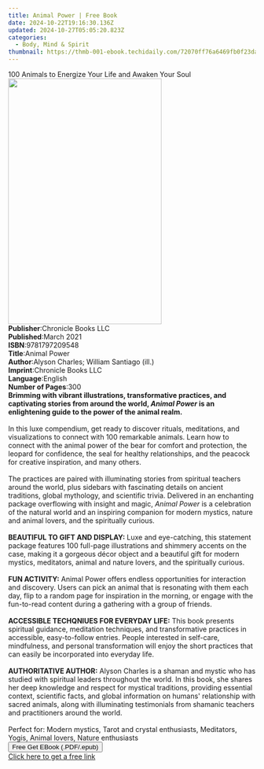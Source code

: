 ```yaml
---
title: Animal Power | Free Book
date: 2024-10-22T19:16:30.136Z
updated: 2024-10-27T05:05:20.823Z
categories:
  - Body, Mind & Spirit
thumbnail: https://thmb-001-ebook.techidaily.com/72070ff76a6469fb0f23da0d555cffb244ee5c0a7f14f303c3417e05986fdfee.jpg
---
```

<main id="book-container">
  <div class="flex flex-col">
    <div class="book-brief flex-1 py-6 px-4 sm:p-6 md:py-10 md:px-8">
      <!-- brief-->
      <div class="book-brief-main">
        100 Animals to Energize Your Life and Awaken Your Soul
      </div>
    </div>
    <div
      class="book-meta-info flex-1 grid gap-4 col-start-1 col-end-3 row-start-1 sm:mb-6 sm:grid-cols-4 lg:gap-6 lg:col-start-2 lg:row-end-6 lg:row-span-6 lg:mb-0"
    >
      <div
        class="book-meta-info-left place-content-center mt-4 p-4 text-sm leading-6 col-start-2 col-span-2 dark:text-slate-400"
      >
        <img
          class="w-full h-500 object-cover rounded-lg sm:h-255 sm:col-span-2 lg:col-span-full"
          src="https://img-001-ebook.techidaily.com/e2c37c2b97ac70b5b8dc7c179daffc90573ddb2c90dec0767721529e27c0369f.jpg"
          alt=""
          width="312"
          height="500"
        />
      </div>
      <div
        class="book-meta-info-right mt-2 col-start-1 row-start-2 col-span-3 self-center"
      >
        <!-- meta data  -->
        <div class="flex flex-col px-4 md:px-8">
          <div class="flex-1">
            <strong>Publisher</strong>:<span class="px-2"
              >Chronicle Books LLC</span
            >
          </div>
          <div class="flex-1">
            <strong>Published</strong>:<span class="px-2">March 2021</span>
          </div>
          <div class="flex-1">
            <strong>ISBN</strong>:<span class="px-2">9781797209548</span>
          </div>
          <div class="flex-1">
            <strong>Title</strong>:<span class="px-2">Animal Power</span>
          </div>
          <div class="flex-1">
            <strong>Author</strong>:<span class="px-2"
              >Alyson Charles; William Santiago (ill.)</span
            >
          </div>
          <div class="flex-1">
            <strong>Imprint</strong>:<span class="px-2"
              >Chronicle Books LLC</span
            >
          </div>
          <div class="flex-1">
            <strong>Language</strong>:<span class="px-2">English</span>
          </div>
          <div class="flex-1">
            <strong>Number of Pages</strong>:<span class="px-2">300</span>
          </div>
        </div>
      </div>
    </div>
    <div class="book-description flex-1 py-6 px-4 sm:p-6 md:py-10 md:px-8">
      <div class="book-description-main">
        <div accordion-content="" id="description">
          <b
            >Brimming with vibrant illustrations, transformative practices, and
            captivating stories from around the world, <i>Animal Power</i> is an
            enlightening guide to the power of the animal realm.</b
          ><br /><br />In this luxe compendium, get ready to discover rituals,
          meditations, and visualizations to connect with 100 remarkable
          animals. Learn how to connect with the animal power of the bear for
          comfort and protection, the leopard for confidence, the seal for
          healthy relationships, and the peacock for creative inspiration, and
          many others.<br /><br />The practices are paired with illuminating
          stories from spiritual teachers around the world, plus sidebars with
          fascinating details on ancient traditions, global mythology, and
          scientific trivia. Delivered in an enchanting package overflowing with
          insight and magic, <i>Animal Power</i> is a celebration of the natural
          world and an inspiring companion for modern mystics, nature and animal
          lovers, and the spiritually curious.<br /><br /><b
            >BEAUTIFUL TO GIFT AND DISPLAY:</b
          >
          Luxe and eye-catching, this statement package features 100 full-page
          illustrations and shimmery accents on the case, making it a gorgeous
          décor object and a beautiful gift for modern mystics, meditators,
          animal and nature lovers, and the spiritually curious.<br /><br /><b
            >FUN ACTIVITY:</b
          >
          Animal Power offers endless opportunities for interaction and
          discovery. Users can pick an animal that is resonating with them each
          day, flip to a random page for inspiration in the morning, or engage
          with the fun-to-read content during a gathering with a group of
          friends.<br /><br /><b>ACCESSIBLE TECHQNIUES FOR EVERYDAY LIFE:</b>
          This book presents spiritual guidance, meditation techniques, and
          transformative practices in accessible, easy-to-follow entries. People
          interested in self-care, mindfulness, and personal transformation will
          enjoy the short practices that can easily be incorporated into
          everyday life.<br /><br /><b>AUTHORITATIVE AUTHOR:</b> Alyson Charles
          is a shaman and mystic who has studied with spiritual leaders
          throughout the world. In this book, she shares her deep knowledge and
          respect for mystical traditions, providing essential context,
          scientific facts, and global information on humans' relationship with
          sacred animals, along with illuminating testimonials from shamanic
          teachers and practitioners around the world.<br /><br />Perfect for:
          Modern mystics, Tarot and crystal enthusiasts, Meditators, Yogis,
          Animal lovers, Nature enthusiasts
        </div>
        <div class="accordion-fader"></div>
      </div>
    </div>
    <div class="book-excerpts flex-1 py-6 px-4 sm:p-6 md:py-10 md:px-8"></div>
    <div
      class="book-about-author flex-1 py-6 px-4 sm:p-6 md:py-10 md:px-8"
    ></div>
    <div class="book-free-get flex-1 py-6 px-4 sm:p-6 md:py-10 md:px-8">
      <button
        id="btn-free-get"
        class="bg-blue-500 hover:bg-blue-700 text-white font-bold py-2 px-4 rounded"
      >
        Free Get EBook (.PDF/.epub)
      </button>
      <div id="countdown-display" class="px-2 text-lg mt-2"></div>
      <a
        id="free-link"
        class="hidden bg-blue-500 hover:bg-blue-700 text-white font-bold py-2 px-4 rounded"
        href="https://www.ebooks.com/en-us/book/210335129/animal-power/alyson-charles/"
        target="_blank"
        >Click here to get a free link</a
      >
    </div>
    <script>
      let countdownTime = 0;
      let countdownInterval = null;
      document
        .getElementById('btn-free-get')
        .addEventListener('click', startCountdown);
      function startCountdown() {
        countdownTime = new Date().getTime() + 60000 * 3;
        countdownInterval = setInterval(updateCountdown, 1000);
        document.getElementById('btn-free-get').disabled = true;
        document
          .getElementById('btn-free-get')
          .classList.add('bg-gray-500', 'cursor-not-allowed');
      }
      function updateCountdown() {
        let currentTime = new Date().getTime();
        let timeLeft = countdownTime - currentTime;
        let secondsLeft = Math.floor(timeLeft / 1000);
        document.getElementById('countdown-display').innerHTML =
          `Remaining time: ${secondsLeft} seconds.`;
        if (secondsLeft <= 0) {
          clearInterval(countdownInterval);
          document.getElementById('btn-free-get').classList.add('hidden');
          document.getElementById('free-link').classList.remove('hidden');
          document.getElementById('countdown-display').innerHTML = '';
        }
      }
    </script>
  </div>
</main>

<ins class="adsbygoogle"
      style="display:block"
      data-ad-client="ca-pub-7571918770474297"
      data-ad-slot="8358498916"
      data-ad-format="auto"
      data-full-width-responsive="true"></ins>
    